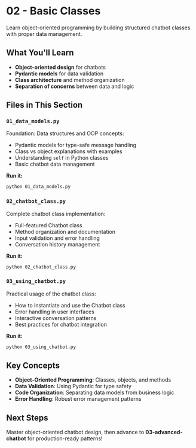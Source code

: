 # 02 - Basic Classes

Learn object-oriented programming by building structured chatbot classes with proper data management.

## What You'll Learn

- **Object-oriented design** for chatbots
- **Pydantic models** for data validation
- **Class architecture** and method organization
- **Separation of concerns** between data and logic

## Files in This Section

### `01_data_models.py`
Foundation: Data structures and OOP concepts:
- Pydantic models for type-safe message handling
- Class vs object explanations with examples
- Understanding `self` in Python classes
- Basic chatbot data management

**Run it:**
```bash
python 01_data_models.py
```

### `02_chatbot_class.py`
Complete chatbot class implementation:
- Full-featured Chatbot class
- Method organization and documentation
- Input validation and error handling
- Conversation history management

**Run it:**
```bash
python 02_chatbot_class.py
```

### `03_using_chatbot.py`
Practical usage of the chatbot class:
- How to instantiate and use the Chatbot class
- Error handling in user interfaces
- Interactive conversation patterns
- Best practices for chatbot integration

**Run it:**
```bash
python 03_using_chatbot.py
```

## Key Concepts

- **Object-Oriented Programming**: Classes, objects, and methods
- **Data Validation**: Using Pydantic for type safety
- **Code Organization**: Separating data models from business logic
- **Error Handling**: Robust error management patterns

## Next Steps

Master object-oriented chatbot design, then advance to **03-advanced-chatbot** for production-ready patterns!